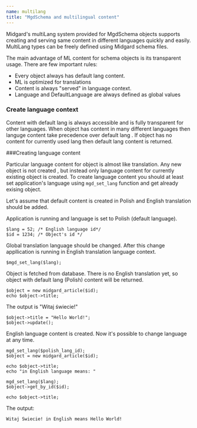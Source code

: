 ```yaml
---
name: multilang
title: "MgdSchema and multilingual content"
---
```

Midgard's multiLang system provided for MgdSchema objects supports creating and serving same content in different languages quickly and easily. MultiLang types can be freely defined using Midgard schema files.

The main advantage of ML content for schema objects is its transparent usage.
There are few important rules:

 * Every object always has default lang content.
 * ML is optimized for translations
 * Content is always "served" in language context.
 * Language and DefaultLanguage are always defined as global values

### Create language context

Content with default lang  is always accessible and is fully transparent for other languages. When object has content in many different languages then languge content take precedence over default lang . If object has no content for currently used lang then default lang content is returned.

###Creating language content

Particular language content for object is almost like translation. Any new object is not created , but instead only language content for currently existing object is created. To create language content you should at least set application's language using `mgd_set_lang` function and get already exising object. 

Let's assume that default content is created in Polish and English translation should be added.

Application is running and language is set to Polish (default language).    

    $lang = 52; /* English language id*/
    $id = 1234; /* Object's id */

Global translation language should be changed. After this change appllication is running in English translation language context.

    $mgd_set_lang($lang); 
    
Object is fetched from database. There is no English translation yet, so object with default lang (Polish) content will be returned.

    $object = new midgard_article($id); 
    echo $object->title;    

The output is "Witaj świecie!"

    $object->title = "Hello World!";
    $object->update();

English language content is created. 
Now it's possible to change language at any time.      

    mgd_set_lang($polish_lang_id);
    $object = new midgard_article($id);    

    echo $object->title;
    echo "in English language means: "
   
    mgd_set_lang($lang);
    $object->get_by_id($id);

    echo $object->title;  

The output: 

    Witaj Swiecie! in English means Hello World!
